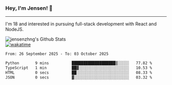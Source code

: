 ### Hey, I'm Jensen! 👋

---

I'm 18 and interested in pursuing full-stack development with React and NodeJS.

![jensenzhng's Github Stats](https://github-readme-stats.vercel.app/api?username=jensenzhng&theme=dark&show_icons=true&count_private=true)
<br />
[![wakatime](https://wakatime.com/badge/user/cbfc263d-3611-4e36-8278-8fad45fe3f62.svg)](https://wakatime.com/@cbfc263d-3611-4e36-8278-8fad45fe3f62)

<!--START_SECTION:waka-->

```txt
From: 26 September 2025 - To: 03 October 2025

Python       9 mins          ███████████████████▒░░░░░   77.82 %
TypeScript   1 min           ██▓░░░░░░░░░░░░░░░░░░░░░░   10.53 %
HTML         0 secs          ██░░░░░░░░░░░░░░░░░░░░░░░   08.33 %
JSON         0 secs          ▓░░░░░░░░░░░░░░░░░░░░░░░░   03.32 %
```

<!--END_SECTION:waka-->
